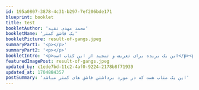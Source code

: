 ```yaml
---
id: 195a0807-3878-4c31-b297-7ef206bde171
blueprint: booklet
title: test
bookletAuthor: 'محمد مهدی نقیه'
bookletName: 'یک قاشق کمتر'
bookletPicture: result-of-gangs.jpeg
summaryPart1: '<p></p>'
summaryPart2: '<p></p>'
bookletIntro: '<p>این یک بریده برای تعریف و تمجید از این کتاب است</p><p>همان طور که می دانید این کتاب برای کامیت برای ذخیره تغیرات و بک اپ گیری از کد های سایت می باشد اصلاح ساختار پروژه به دست شما عزیزان میسر است</p>'
featuredImagePost: result-of-gangs.jpeg
updated_by: c1ede7bd-11c2-4af0-9224-2178b8f71939
updated_at: 1704884357
postSummary: 'این یک متاب هست که در مورد برداشتن قاشق های کمتر مباشد'
---
```

